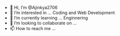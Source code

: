 - 👋 Hi, I’m @Ajinkya2706
- 👀 I’m interested in ... Coding and Web Development
- 🌱 I’m currently learning ... Enginnering
- 💞️ I’m looking to collaborate on ...
- 📫 How to reach me ...

<!---
Ajinkya2706/Ajinkya2706 is a ✨ special ✨ repository because its `README.md` (this file) appears on your GitHub profile.
You can click the Preview link to take a look at your changes.
--->
